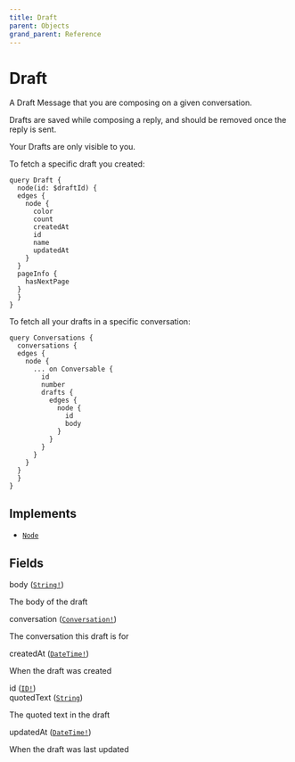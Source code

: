 ```yaml
---
title: Draft
parent: Objects
grand_parent: Reference
---
```


# Draft

A Draft Message that you are composing on a given conversation.

Drafts are saved while composing a reply, and should be removed once the
reply is sent.

Your Drafts are only visible to you.

To fetch a specific draft you created:

```
query Draft {
  node(id: $draftId) {
  edges {
    node {
      color
      count
      createdAt
      id
      name
      updatedAt
    }
  }
  pageInfo {
    hasNextPage
  }
  }
}
```

To fetch all your drafts in a specific conversation:

```
query Conversations {
  conversations {
  edges {
    node {
      ... on Conversable {
        id
        number
        drafts {
          edges {
            node {
              id
              body
            }
          }
        }
      }
    }
  }
  }
}
```

## Implements

- <code><a href="/docs/reference/interface/node">Node</a></code>

## Fields

<div class="field-entry ">
  <span id="body" class="field-name anchored">body (<code><a href="/docs/reference/scalar/string">String!</a></code>)</span>

  <div class="description-wrapper">
   <p>The body of the draft</p>

  </div>
</div>

<div class="field-entry ">
  <span id="conversation" class="field-name anchored">conversation (<code><a href="/docs/reference/union/conversation">Conversation!</a></code>)</span>

  <div class="description-wrapper">
   <p>The conversation this draft is for</p>

  </div>
</div>

<div class="field-entry ">
  <span id="created_at" class="field-name anchored">createdAt (<code><a href="/docs/reference/scalar/date_time">DateTime!</a></code>)</span>

  <div class="description-wrapper">
   <p>When the draft was created</p>

  </div>
</div>

<div class="field-entry ">
  <span id="id" class="field-name anchored">id (<code><a href="/docs/reference/scalar/id">ID!</a></code>)</span>

  <div class="description-wrapper">

  </div>
</div>

<div class="field-entry ">
  <span id="quoted_text" class="field-name anchored">quotedText (<code><a href="/docs/reference/scalar/string">String</a></code>)</span>

  <div class="description-wrapper">
   <p>The quoted text in the draft</p>

  </div>
</div>

<div class="field-entry ">
  <span id="updated_at" class="field-name anchored">updatedAt (<code><a href="/docs/reference/scalar/date_time">DateTime!</a></code>)</span>

  <div class="description-wrapper">
   <p>When the draft was last updated</p>

  </div>
</div>

